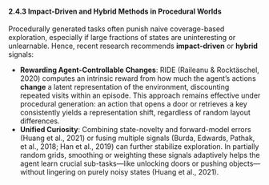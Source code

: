 #### 2.4.3 Impact-Driven and Hybrid Methods in Procedural Worlds

Procedurally generated tasks often punish naive coverage-based exploration, especially if large fractions of states are uninteresting or unlearnable. Hence, recent research recommends **impact-driven** or **hybrid** signals:

- **Rewarding Agent-Controllable Changes**: RIDE (Raileanu & Rocktäschel, 2020) computes an intrinsic reward from how much the agent’s actions **change** a latent representation of the environment, discounting repeated visits within an episode. This approach remains effective under procedural generation: an action that opens a door or retrieves a key consistently yields a representation shift, regardless of random layout differences.  
- **Unified Curiosity**: Combining state-novelty and forward-model errors (Huang et al., 2021) or fusing multiple signals (Burda, Edwards, Pathak, et al., 2018; Han et al., 2019) can further stabilize exploration. In partially random grids, smoothing or weighting these signals adaptively helps the agent learn crucial sub-tasks—like unlocking doors or pushing objects—without lingering on purely noisy states (Huang et al., 2021).
